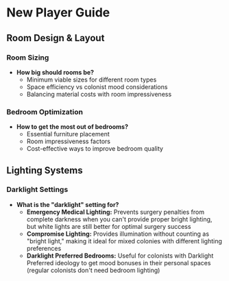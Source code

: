 # New Player Guide

## Room Design & Layout

### Room Sizing

- **How big should rooms be?**
  - Minimum viable sizes for different room types
  - Space efficiency vs colonist mood considerations
  - Balancing material costs with room impressiveness

### Bedroom Optimization

- **How to get the most out of bedrooms?**
  - Essential furniture placement
  - Room impressiveness factors
  - Cost-effective ways to improve bedroom quality

## Lighting Systems

### Darklight Settings

- **What is the "darklight" setting for?**
  - **Emergency Medical Lighting:** Prevents surgery penalties from complete darkness when you can't provide proper bright lighting, but white lights are still better for optimal surgery success
  - **Compromise Lighting:** Provides illumination without counting as "bright light," making it ideal for mixed colonies with different lighting preferences
  - **Darklight Preferred Bedrooms:** Useful for colonists with Darklight Preferred ideology to get mood bonuses in their personal spaces (regular colonists don't need bedroom lighting)

